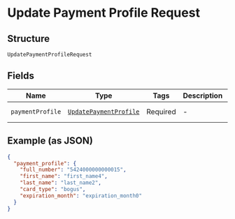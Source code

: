 
# Update Payment Profile Request

## Structure

`UpdatePaymentProfileRequest`

## Fields

| Name | Type | Tags | Description | Getter | Setter |
|  --- | --- | --- | --- | --- | --- |
| `paymentProfile` | [`UpdatePaymentProfile`](../../doc/models/update-payment-profile.md) | Required | - | getPaymentProfile(): UpdatePaymentProfile | setPaymentProfile(UpdatePaymentProfile paymentProfile): void |

## Example (as JSON)

```json
{
  "payment_profile": {
    "full_number": "5424000000000015",
    "first_name": "first_name4",
    "last_name": "last_name2",
    "card_type": "bogus",
    "expiration_month": "expiration_month0"
  }
}
```

